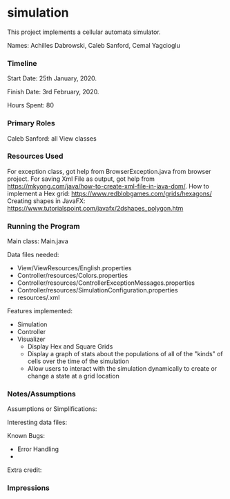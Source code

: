 simulation
====

This project implements a cellular automata simulator.

Names: Achilles Dabrowski, Caleb Sanford, Cemal Yagcioglu

### Timeline

Start Date: 25th January, 2020.

Finish Date: 3rd February, 2020.

Hours Spent: 80 

### Primary Roles
Caleb Sanford: all View classes

### Resources Used
For exception class, got help from BrowserException.java from browser project.
For saving Xml File as output, got help from https://mkyong.com/java/how-to-create-xml-file-in-java-dom/. 
How to implement a Hex grid: https://www.redblobgames.com/grids/hexagons/
Creating shapes in JavaFX: https://www.tutorialspoint.com/javafx/2dshapes_polygon.htm


### Running the Program

Main class: Main.java

Data files needed: 
- View/ViewResources/English.properties
- Controller/resources/Colors.properties
- Controller/resources/ControllerExceptionMessages.properties
- Controller/resources/SimulationConfiguration.properties
- resources/<USER CREATED>.xml

Features implemented:
- Simulation
- Controller
- Visualizer
    - Display Hex and Square Grids
    - Display a graph of stats about the populations of all of the "kinds" of cells over the time of the simulation
    - Allow users to interact with the simulation dynamically to create or change a state at a grid location



### Notes/Assumptions

Assumptions or Simplifications:

Interesting data files:

Known Bugs:
- Error Handling
- 

Extra credit:


### Impressions

